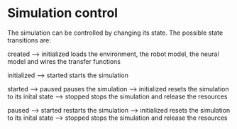 # Simulation control

The simulation can be controlled by changing its state. The possible
state transitions are:

created
    --> initialized
        loads the environment, the robot model, the neural model
        and wires the transfer functions

initialized
    --> started
        starts the simulation

started
    --> paused
        pauses the simulation
    --> initialized
        resets the simulation to its inital state
    --> stopped
        stops the simulation and release the resources

paused
    --> started
        restarts the simulation
    --> initialized
        resets the simulation to its inital state
    --> stopped
        stops the simulation and release the resources
